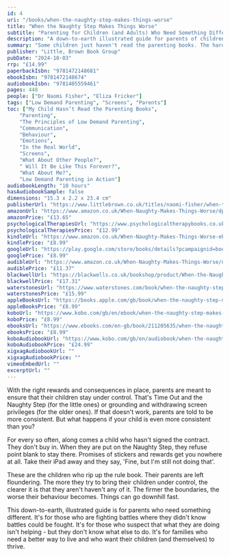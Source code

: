 ```yaml
---
id: 4
uri: "/books/when-the-naughty-step-makes-things-worse"
title: "When the Naughty Step Makes Things Worse"
subtitle: "Parenting for Children (and Adults) Who Need Something Different"
description: "A down-to-earth illustrated guide for parents of children who just haven't read the parenting books."
summary: "Some children just haven't read the parenting books. The harder you try, the worse it gets. There's a hidden contract at the heart of parenting. It's the idea that if parents just get it right, their children can be made to do what they want. Manuals explain how to make it very clear to your children what you want them to do - and how to respond when they don't cooperate."
publisher: "Little, Brown Book Group"
pubDate: "2024-10-03"
rrp: "£14.99"
paperbackIsbn: "9781472148681"
ebookIsbn: "9781472148674"
audiobookIsbn: "9781405559461"
pages: 448
people: ["Dr Naomi Fisher", "Eliza Fricker"]
tags: ["Low Demand Parenting", "Screens", "Parents"]
toc: ["My Child Hasn’t Read the Parenting Books",
    "Parenting",
    "The Principles of Low Demand Parenting",
    "Communication",
    "Behaviour",
    "Emotions",
    "In the Real World",
    "Screens",
    "What About Other People?",
    " Will It Be Like This Forever?",
    "What About Me?",
    "Low Demand Parenting in Action"]
audiobookLength: "10 hours"
hasAudiobookSample: false
dimensions: "15.3 x 2.2 x 23.4 cm"
publisherUrl: "https://www.littlebrown.co.uk/titles/naomi-fisher/when-the-naughty-step-makes-things-worse/9781472148674/"
amazonUrl: "https://www.amazon.co.uk/When-Naughty-Makes-Things-Worse/dp/1472148681"
amazonPrice: "£13.65"
psychologicalTherapiesUrl: "https://www.psychologicaltherapybooks.co.uk/product/when-the-naughty-step-makes-things-worse-parenting-for-children-and-adults-who-need-something-different/"
psychologicalTherapiesPrice: "£12.99"
kindleUrl: "https://www.amazon.co.uk/When-Naughty-Makes-Things-Worse-ebook/dp/B0CT4YP9TW"
kindlePrice: "£8.99"
googleUrl: "https://play.google.com/store/books/details?pcampaignid=books_read_action&id=1wXwEAAAQBAJ"
googlePrice: "£8.99"
audibleUrl: "https://www.amazon.co.uk/When-Naughty-Makes-Things-Worse/dp/B0D3TT6WBM/"
audiblePrice: "£11.37"
blackwellUrl: "https://blackwells.co.uk/bookshop/product/When-the-Naughty-Step-Makes-Things-Worse-by-Naomi-Fisher-Eliza-Fricker/9781472148681"
blackwellPrice: "£17.31"
waterstonesUrl: "https://www.waterstones.com/book/when-the-naughty-step-makes-things-worse/dr-naomi-fisher/eliza-fricker/9781472148681"
waterstonesPrice: "£15.99"
appleBooksUrl: "https://books.apple.com/gb/book/when-the-naughty-step-makes-things-worse/id6476600459"
appleBooksPrice: "£8.99"
koboUrl: "https://www.kobo.com/gb/en/ebook/when-the-naughty-step-makes-things-worse"
koboPrice: "£8.99"
ebooksUrl: "https://www.ebooks.com/en-gb/book/211205635/when-the-naughty-step-makes-things-worse/naomi-fisher/"
ebooksPrice: "£8.99"
koboAudiobookUrl: "https://www.kobo.com/gb/en/audiobook/when-the-naughty-step-makes-things-worse-2"
koboAudiobookPrice: "£24.99"
xigxagAudiobookUrl: ""
xigxagAudiobookPrice: ""
vimeoEmbedUrl: ""
excerptUrl: ""
---
```


With the right rewards and consequences in place, parents are meant to ensure that their children stay under control. That's Time Out and the Naughty Step (for the little ones) or grounding and withdrawing screen privileges (for the older ones). If that doesn't work, parents are told to be more consistent. But what happens if your child is even more consistent than you?

For every so often, along comes a child who hasn't signed the contract. They don't buy in. When they are put on the Naughty Step, they refuse point blank to stay there. Promises of stickers and rewards get you nowhere at all. Take their iPad away and they say, 'Fine, but I'm still not doing that'.

These are the children who rip up the rule book. Their parents are left floundering. The more they try to bring their children under control, the clearer it is that they aren't haven't any of it. The firmer the boundaries, the worse their behaviour becomes. Things can go downhill fast.

This down-to-earth, illustrated guide is for parents who need something different. It's for those who are fighting battles where they didn't know battles could be fought. It's for those who suspect that what they are doing isn't helping - but they don't know what else to do. It's for families who need a better way to live and who want their children (and themselves) to thrive.